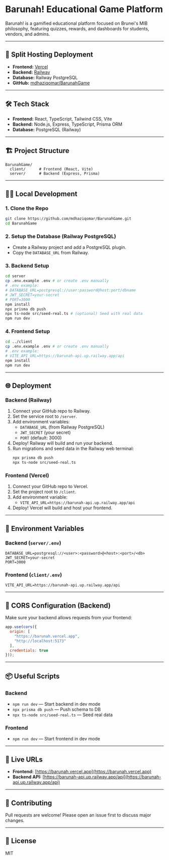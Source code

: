 # Barunah! Educational Game Platform

Barunah! is a gamified educational platform focused on Brunei's MIB philosophy, featuring quizzes, rewards, and dashboards for students, vendors, and admins.

---

## 🚀 Split Hosting Deployment

- **Frontend:** [Vercel](https://barunah.vercel.app)
- **Backend:** [Railway](https://barunah-api.up.railway.app)
- **Database:** Railway PostgreSQL
- **GitHub:** [mdhaziqomar/BarunahGame](https://github.com/mdhaziqomar/BarunahGame)

---

## 🛠️ Tech Stack
- **Frontend:** React, TypeScript, Tailwind CSS, Vite
- **Backend:** Node.js, Express, TypeScript, Prisma ORM
- **Database:** PostgreSQL (Railway)

---

## 🏗️ Project Structure

```
BarunahGame/
  client/      # Frontend (React, Vite)
  server/      # Backend (Express, Prisma)
```

---

## 🧑‍💻 Local Development

### 1. Clone the Repo
```sh
git clone https://github.com/mdhaziqomar/BarunahGame.git
cd BarunahGame
```

### 2. Setup the Database (Railway PostgreSQL)
- Create a Railway project and add a PostgreSQL plugin.
- Copy the `DATABASE_URL` from Railway.

### 3. Backend Setup
```sh
cd server
cp .env.example .env # or create .env manually
# .env example:
# DATABASE_URL=postgresql://user:password@host:port/dbname
# JWT_SECRET=your-secret
# PORT=3000
npm install
npx prisma db push
npx ts-node src/seed-real.ts # (optional) Seed with real data
npm run dev
```

### 4. Frontend Setup
```sh
cd ../client
cp .env.example .env # or create .env manually
# .env example:
# VITE_API_URL=https://barunah-api.up.railway.app/api
npm install
npm run dev
```

---

## 🌐 Deployment

### Backend (Railway)
1. Connect your GitHub repo to Railway.
2. Set the service root to `/server`.
3. Add environment variables:
   - `DATABASE_URL` (from Railway PostgreSQL)
   - `JWT_SECRET` (your secret)
   - `PORT` (default: 3000)
4. Deploy! Railway will build and run your backend.
5. Run migrations and seed data in the Railway web terminal:
   ```sh
   npx prisma db push
   npx ts-node src/seed-real.ts
   ```

### Frontend (Vercel)
1. Connect your GitHub repo to Vercel.
2. Set the project root to `/client`.
3. Add environment variable:
   - `VITE_API_URL=https://barunah-api.up.railway.app/api`
4. Deploy! Vercel will build and host your frontend.

---

## 🔑 Environment Variables

### Backend (`server/.env`)
```
DATABASE_URL=postgresql://<user>:<password>@<host>:<port>/<db>
JWT_SECRET=your-secret
PORT=3000
```

### Frontend (`client/.env`)
```
VITE_API_URL=https://barunah-api.up.railway.app/api
```

---

## 🔄 CORS Configuration (Backend)
Make sure your backend allows requests from your frontend:
```js
app.use(cors({
  origin: [
    "https://barunah.vercel.app",
    "http://localhost:5173"
  ],
  credentials: true
}));
```

---

## 📦 Useful Scripts

### Backend
- `npm run dev` — Start backend in dev mode
- `npx prisma db push` — Push schema to DB
- `npx ts-node src/seed-real.ts` — Seed real data

### Frontend
- `npm run dev` — Start frontend in dev mode

---

## 📡 Live URLs
- **Frontend:** [https://barunah.vercel.app](https://barunah.vercel.app)
- **Backend API:** [https://barunah-api.up.railway.app/api](https://barunah-api.up.railway.app/api)

---

## 🤝 Contributing
Pull requests are welcome! Please open an issue first to discuss major changes.

---

## 📄 License
MIT 